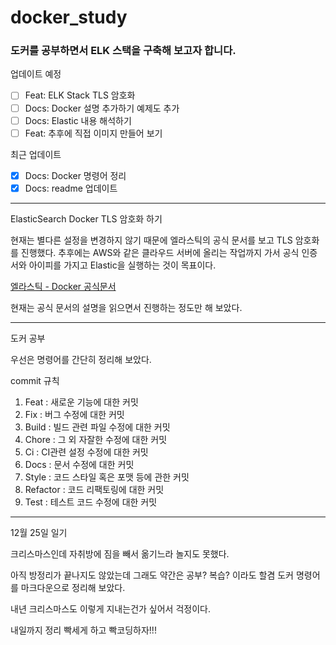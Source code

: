 # docker_study

### 도커를 공부하면서 ELK 스택을 구축해 보고자 합니다.

업데이트 예정
- [ ] Feat: ELK Stack TLS 암호화
- [ ] Docs: Docker 설명 추가하기 예제도 추가
- [ ] Docs: Elastic 내용 해석하기
- [ ] Feat: 추후에 직접 이미지 만들어 보기

최근 업데이트
- [X] Docs: Docker 명령어 정리
- [X] Docs: readme 업데이트

---

ElasticSearch Docker TLS 암호화 하기

현재는 별다른 설정을 변경하지 않기 때문에 엘라스틱의 공식 문서를 보고 TLS 암호화를 진행했다. 추후에는 AWS와 같은 클라우드 서버에 올리는 작업까지 가서 공식 인증서와 아이피를 가지고 Elastic을 실행하는 것이 목표이다. 

[엘라스틱 - Docker 공식문서](https://www.elastic.co/guide/en/elasticsearch/reference/current/configuring-tls-docker.html)

현재는 공식 문서의 설명을 읽으면서 진행하는 정도만 해 보았다.

-----

도커 공부

우선은 명령어를 간단히 정리해 보았다.

commit 규칙
1. Feat : 새로운 기능에 대한 커밋
2. Fix : 버그 수정에 대한 커밋
3. Build : 빌드 관련 파일 수정에 대한 커밋
4. Chore : 그 외 자잘한 수정에 대한 커밋
5. Ci : CI관련 설정 수정에 대한 커밋
6. Docs : 문서 수정에 대한 커밋
7. Style : 코드 스타일 혹은 포맷 등에 관한 커밋
8. Refactor :  코드 리팩토링에 대한 커밋
9. Test : 테스트 코드 수정에 대한 커밋

---

12월 25일 일기

크리스마스인데 자취방에 짐을 빼서 옮기느라 놀지도 못했다.

아직 방정리가 끝나지도 않았는데 그래도 약간은 공부? 복습? 이라도 할겸 도커 명령어를 마크다운으로 정리해 보았다.

내년 크리스마스도 이렇게 지내는건가 싶어서 걱정이다.

내일까지 정리 빡세게 하고 빡코딩하자!!!